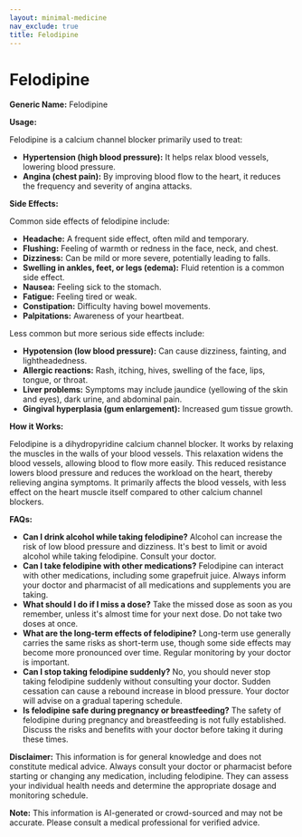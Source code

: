 ```yaml
---
layout: minimal-medicine
nav_exclude: true
title: Felodipine
---
```


# Felodipine

**Generic Name:** Felodipine

**Usage:**

Felodipine is a calcium channel blocker primarily used to treat:

* **Hypertension (high blood pressure):**  It helps relax blood vessels, lowering blood pressure.
* **Angina (chest pain):** By improving blood flow to the heart, it reduces the frequency and severity of angina attacks.


**Side Effects:**

Common side effects of felodipine include:

* **Headache:** A frequent side effect, often mild and temporary.
* **Flushing:**  Feeling of warmth or redness in the face, neck, and chest.
* **Dizziness:** Can be mild or more severe, potentially leading to falls.
* **Swelling in ankles, feet, or legs (edema):** Fluid retention is a common side effect.
* **Nausea:** Feeling sick to the stomach.
* **Fatigue:** Feeling tired or weak.
* **Constipation:** Difficulty having bowel movements.
* **Palpitations:**  Awareness of your heartbeat.

Less common but more serious side effects include:

* **Hypotension (low blood pressure):** Can cause dizziness, fainting, and lightheadedness.
* **Allergic reactions:**  Rash, itching, hives, swelling of the face, lips, tongue, or throat.
* **Liver problems:**  Symptoms may include jaundice (yellowing of the skin and eyes), dark urine, and abdominal pain.
* **Gingival hyperplasia (gum enlargement):** Increased gum tissue growth.


**How it Works:**

Felodipine is a dihydropyridine calcium channel blocker.  It works by relaxing the muscles in the walls of your blood vessels.  This relaxation widens the blood vessels, allowing blood to flow more easily.  This reduced resistance lowers blood pressure and reduces the workload on the heart, thereby relieving angina symptoms.  It primarily affects the blood vessels, with less effect on the heart muscle itself compared to other calcium channel blockers.

**FAQs:**

* **Can I drink alcohol while taking felodipine?**  Alcohol can increase the risk of low blood pressure and dizziness.  It's best to limit or avoid alcohol while taking felodipine.  Consult your doctor.
* **Can I take felodipine with other medications?**  Felodipine can interact with other medications, including some grapefruit juice. Always inform your doctor and pharmacist of all medications and supplements you are taking.
* **What should I do if I miss a dose?** Take the missed dose as soon as you remember, unless it's almost time for your next dose.  Do not take two doses at once.
* **What are the long-term effects of felodipine?**  Long-term use generally carries the same risks as short-term use, though some side effects may become more pronounced over time.  Regular monitoring by your doctor is important.
* **Can I stop taking felodipine suddenly?**  No, you should never stop taking felodipine suddenly without consulting your doctor.  Sudden cessation can cause a rebound increase in blood pressure.  Your doctor will advise on a gradual tapering schedule.
* **Is felodipine safe during pregnancy or breastfeeding?**  The safety of felodipine during pregnancy and breastfeeding is not fully established.  Discuss the risks and benefits with your doctor before taking it during these times.


**Disclaimer:** This information is for general knowledge and does not constitute medical advice.  Always consult your doctor or pharmacist before starting or changing any medication, including felodipine.  They can assess your individual health needs and determine the appropriate dosage and monitoring schedule.


**Note:** This information is AI-generated or crowd-sourced and may not be accurate. Please consult a medical professional for verified advice.